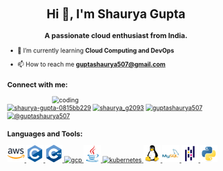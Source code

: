 <h1 align="center">Hi 👋, I'm Shaurya Gupta</h1>
<h3 align="center">A passionate cloud enthusiast from India.</h3>

- 🌱 I’m currently learning **Cloud Computing and DevOps**

- 📫 How to reach me **guptashaurya507@gmail.com**

<h3 align="left">Connect with me:</h3>

<img align="right" alt="coding" width="400" src="https://c.tenor.com/GfSX-u7VGM4AAAAC/coding.gif">

<p align="left">
<a href="https://linkedin.com/in/shaurya-gupta-0815bb229" target="blank"><img align="center" src="https://encrypted-tbn0.gstatic.com/images?q=tbn:ANd9GcRYAmK1DwklHTX6mzLKnY0KQnqZPzL4-rZP3A&usqp=CAU" alt="shaurya-gupta-0815bb229" height="30" width="40" /></a>
<a href="https://instagram.com/shaurya_g2093" target="blank"><img align="center" src="https://img.freepik.com/premium-vector/instagram-social-media-icon-gradient-social-media-logo_197792-4682.jpg" alt="shaurya_g2093" height="30" width="40" /></a>
<a href="https://www.leetcode.com/guptashaurya507" target="blank"><img align="center" src="https://encrypted-tbn0.gstatic.com/images?q=tbn:ANd9GcS8OL60SnVwlIvfHqeYHIpaERdsLpI8ognvRHXYfeTv9OCU_6AXwBttLLEYhnyq2WW1400&usqp=CAU" alt="guptashaurya507" height="30" width="40" /></a>
<a href="https://www.hackerrank.com/guptashaurya507?hr_r=1" target="blank"><img align="center" src="https://encrypted-tbn0.gstatic.com/images?q=tbn:ANd9GcQD3reTu8yu0qxZ5-hakVfm8rfoEnG0-3XYppU5TEhVcr_hg9TXXS5c4OvwkbcCc5u4kWw&usqp=CAU" alt="@guptashaurya507" height="30" width="40" /></a>
</p>

<h3 align="left">Languages and Tools:</h3>
<p align="left"> <a href="https://aws.amazon.com" target="_blank" rel="noreferrer"> <img src="https://raw.githubusercontent.com/devicons/devicon/master/icons/amazonwebservices/amazonwebservices-original-wordmark.svg" alt="aws" width="40" height="40"/> </a> <a href="https://www.cprogramming.com/" target="_blank" rel="noreferrer"> <img src="https://raw.githubusercontent.com/devicons/devicon/master/icons/c/c-original.svg" alt="c" width="40" height="40"/> </a> <a href="https://www.w3schools.com/cpp/" target="_blank" rel="noreferrer"> <img src="https://raw.githubusercontent.com/devicons/devicon/master/icons/cplusplus/cplusplus-original.svg" alt="cplusplus" width="40" height="40"/> </a> <a href="https://cloud.google.com" target="_blank" rel="noreferrer"> <img src="https://www.vectorlogo.zone/logos/google_cloud/google_cloud-icon.svg" alt="gcp" width="40" height="40"/> </a> <a href="https://www.java.com" target="_blank" rel="noreferrer"> <img src="https://raw.githubusercontent.com/devicons/devicon/master/icons/java/java-original.svg" alt="java" width="40" height="40"/> </a> <a href="https://kubernetes.io" target="_blank" rel="noreferrer"> <img src="https://www.vectorlogo.zone/logos/kubernetes/kubernetes-icon.svg" alt="kubernetes" width="40" height="40"/> </a> <a href="https://www.linux.org/" target="_blank" rel="noreferrer"> <img src="https://raw.githubusercontent.com/devicons/devicon/master/icons/linux/linux-original.svg" alt="linux" width="40" height="40"/> </a> <a href="https://www.mysql.com/" target="_blank" rel="noreferrer"> <img src="https://raw.githubusercontent.com/devicons/devicon/master/icons/mysql/mysql-original-wordmark.svg" alt="mysql" width="40" height="40"/> </a> <a href="https://pandas.pydata.org/" target="_blank" rel="noreferrer"> <img src="https://raw.githubusercontent.com/devicons/devicon/2ae2a900d2f041da66e950e4d48052658d850630/icons/pandas/pandas-original.svg" alt="pandas" width="40" height="40"/> </a> <a href="https://www.python.org" target="_blank" rel="noreferrer"> <img src="https://raw.githubusercontent.com/devicons/devicon/master/icons/python/python-original.svg" alt="python" width="40" height="40"/> </a> </p>
